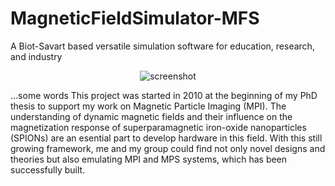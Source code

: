 # MagneticFieldSimulator-MFS

A Biot-Savart based versatile simulation software for education, research, and industry


<p align="center">
  <img src="[https://raw.githubusercontent.com/pkvogel/MagneticFieldSimulator-MFS/refs/heads/main/img/main_img.PNG) width="350" title="screenshot">
</p>


...some words
This project was started in 2010 at the beginning of my PhD thesis to support my work
on Magnetic Particle Imaging (MPI).
The understanding of dynamic magnetic fields and their influence on the magnetization
response of superparamagnetic iron-oxide nanoparticles (SPIONs) are an esential part
to develop hardware in this field.
With this still growing framework, me and my group could find not only novel designs
and theories but also emulating MPI and MPS systems, which has been successfully built.

